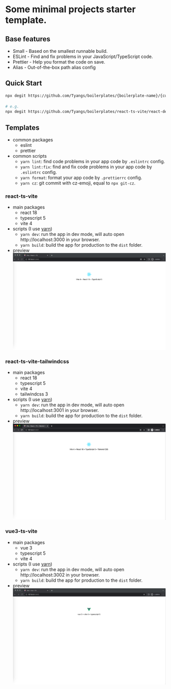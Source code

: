# Some minimal projects starter template.

## Base features

- Small - Based on the smallest runnable build.
- ESLint - Find and fix problems in your JavaScript/TypeScript code.
- Prettier - Help you format the code on save.
- Alias - Out-of-the-box path alias config

## Quick Start

```bash
npx degit https://github.com/Tyangs/boilerplates/{boilerplate-name}/{custom-dir-name}

# e.g.
npx degit https://github.com/Tyangs/boilerplates/react-ts-vite/react-demo
```

## Templates

- common packages
  - eslint
  - prettier
- common scripts
  - `yarn lint`: find code problems in your app code by `.eslintrc` config.
  - `yarn lint:fix`: find and fix code problems in your app code by `.eslintrc` config.
  - `yarn format`: format your app code by `.prettierrc` config.
  - `yarn cz`: git commit with cz-emoji, equal to `npx git-cz`.

### react-ts-vite

- main packages
  - react 18
  - typescript 5
  - vite 4
- scripts (I use [yarn](https://yarnpkg.com/))
  - `yarn dev`: run the app in dev mode, will auto open http://localhost:3000 in your browser.
  - `yarn build`: build the app for production to the `dist` folder.
- preview  
  ![react-ts-vite preview](https://github.com/Tyangs/boilerplates/raw/main/images/react-ts-vite.png)

### react-ts-vite-tailwindcss

- main packages
  - react 18
  - typescript 5
  - vite 4
  - tailwindcss 3
- scripts (I use [yarn](https://yarnpkg.com/))
  - `yarn dev`: run the app in dev mode, will auto open http://localhost:3001 in your browser.
  - `yarn build`: build the app for production to the `dist` folder.
- preview  
  ![react-ts-vite-tailwindcss preview](https://github.com/Tyangs/boilerplates/raw/main/images/react-ts-vite-tailwindcss.png)

### vue3-ts-vite

- main packages
  - vue 3
  - typescript 5
  - vite 4
- scripts (I use [yarn](https://yarnpkg.com/))
  - `yarn dev`: run the app in dev mode, will auto open http://localhost:3002 in your browser.
  - `yarn build`: build the app for production to the `dist` folder.
- preview  
  ![vue3-ts-vite preview](https://github.com/Tyangs/boilerplates/raw/main/images/vue3-ts-vite.png)
